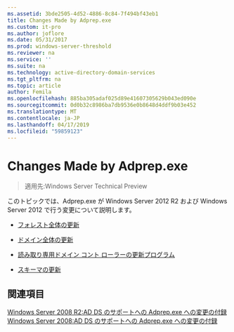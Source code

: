 ```yaml
---
ms.assetid: 3bde2505-4d52-4886-8c84-7f494bf43eb1
title: Changes Made by Adprep.exe
ms.custom: it-pro
ms.author: joflore
ms.date: 05/31/2017
ms.prod: windows-server-threshold
ms.reviewer: na
ms.service: ''
ms.suite: na
ms.technology: active-directory-domain-services
ms.tgt_pltfrm: na
ms.topic: article
author: Femila
ms.openlocfilehash: 885ba305adaf025d89e41607305629b043ed090e
ms.sourcegitcommit: 0d0b32c8986ba7db9536e0b8648d4ddf9b03e452
ms.translationtype: MT
ms.contentlocale: ja-JP
ms.lasthandoff: 04/17/2019
ms.locfileid: "59859123"
---
```

# <a name="changes-made-by-adprepexe"></a>Changes Made by Adprep.exe

>適用先:Windows Server Technical Preview

このトピックでは、Adprep.exe が Windows Server 2012 R2 および Windows Server 2012 で行う変更について説明します。  
  
-   [フォレスト全体の更新](../../../ad-ds/deploy/RODC/Forest-Wide-Updates.md)  
  
-   [ドメイン全体の更新](../../../ad-ds/deploy/Domain-Wide-Updates.md)  
  
-   [読み取り専用ドメイン コント ローラーの更新プログラム](../../../ad-ds/deploy/RODC/Read-Only-Domain-Controller-Updates.md)  
  
-   [スキーマの更新](../../../ad-ds/deploy/Schema-Updates.md)  
  
## <a name="see-also"></a>関連項目  
[Windows Server 2008 R2:AD DS のサポートへの Adprep.exe への変更の付録](https://technet.microsoft.com/library/dd378876(v=ws.10).aspx)  
[Windows Server 2008:AD DS のサポートへの Adprep.exe への変更の付録](https://technet.microsoft.com/library/cc770703(v=ws.10).aspx)  
  


